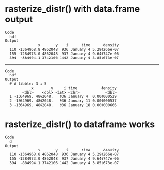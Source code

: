 # rasterize_distr() with data.frame output

    Code
      hdf
    Output
                   x       y    i      time      density
      110 -1364968.8 4862048  936 January 4 5.290266e-07
      155 -1284973.0 4862048  937 January 4 9.646747e-06
      394  -884994.1 3742106 1442 January 4 3.851673e-07

---

    Code
      hdf
    Output
      # A tibble: 3 x 5
                x        y     i time           density
            <dbl>    <dbl> <int> <chr>            <dbl>
      1 -1364969. 4862048.   936 January 4  0.000000529
      2 -1364969. 4862048.   936 January 11 0.000000537
      3 -1364969. 4862048.   936 January 18 0.000000666

# rasterize_distr() to dataframe works

    Code
      d
    Output
                   x       y    i      time      density
      110 -1364968.8 4862048  936 January 4 5.290266e-07
      155 -1284973.0 4862048  937 January 4 9.646747e-06
      394  -884994.1 3742106 1442 January 4 3.851673e-07

